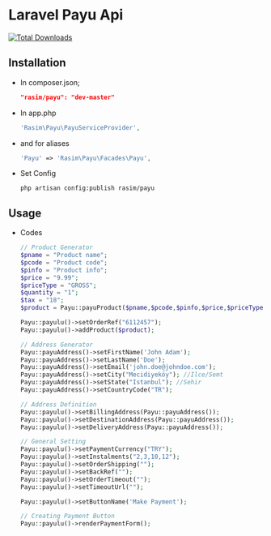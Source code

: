 
Laravel Payu Api
=========


[![Total Downloads](https://poser.pugx.org/rasim/payu/downloads.svg)](https://packagist.org/packages/rasim/payu) 


Installation
----

* In composer.json;

    ```json
    "rasim/payu": "dev-master"
    ```
    
* In app.php

    ```php
    'Rasim\Payu\PayuServiceProvider',
    ```
    
* and for aliases

    ```php
    'Payu' => 'Rasim\Payu\Facades\Payu',
    ```
* Set Config

    ```shell
    php artisan config:publish rasim/payu
    ```

Usage
----

* Codes

    ```php
    // Product Generator
    $pname = "Product name";
    $pcode = "Product code";
    $pinfo = "Product info";
    $price = "9.99";
    $priceType = "GROSS";
    $quantity = "1";
    $tax = "18";
    $product = Payu::payuProduct($pname,$pcode,$pinfo,$price,$priceType,$quantity,$tax);

    Payu::payulu()->setOrderRef("6112457");
    Payu::payulu()->addProduct($product);

    // Address Generator
    Payu::payuAddress()->setFirstName('John Adam');
    Payu::payuAddress()->setLastName('Doe');
    Payu::payuAddress()->setEmail('john.doe@johndoe.com');
    Payu::payuAddress()->setCity("Mecidiyeköy"); //Ilce/Semt
    Payu::payuAddress()->setState("Istanbul"); //Sehir
    Payu::payuAddress()->setCountryCode("TR");

    // Address Definition
    Payu::payulu()->setBillingAddress(Payu::payuAddress());
    Payu::payulu()->setDestinationAddress(Payu::payuAddress());
    Payu::payulu()->setDeliveryAddress(Payu::payuAddress());

    // General Setting
    Payu::payulu()->setPaymentCurrency("TRY");
    Payu::payulu()->setInstalments("2,3,10,12");
    Payu::payulu()->setOrderShipping("");
    Payu::payulu()->setBackRef("");
    Payu::payulu()->setOrderTimeout("");
    Payu::payulu()->setTimeoutUrl("");

    Payu::payulu()->setButtonName('Make Payment');

    // Creating Payment Button
    Payu::payulu()->renderPaymentForm();
    ```
